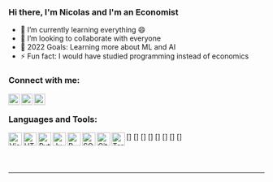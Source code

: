 ### Hi there, I'm Nicolas and I'm an Economist

- 🌱 I’m currently learning everything 😄
- 👯 I’m looking to collaborate with everyone
- 🥅  2022 Goals: Learning more about ML and AI
- ⚡ Fun fact: I would have studied programming instead of economics

### Connect with me:

[<img align="left" alt="codeSTACKr | Twitter" width="22px" src="https://cdn.jsdelivr.net/npm/simple-icons@v3/icons/twitter.svg" />][twitter]
[<img align="left" alt="codeSTACKr | LinkedIn" width="22px" src="https://cdn.jsdelivr.net/npm/simple-icons@v3/icons/linkedin.svg" />][linkedin]
[<img align="left" alt="codeSTACKr | Instagram" width="22px" src="https://cdn.jsdelivr.net/npm/simple-icons@v3/icons/instagram.svg" />][instagram]

<br />

### Languages and Tools:

[<img align="left" alt="Visual Studio Code" width="26px" src="https://user-images.githubusercontent.com/89324282/144120347-67c57724-642b-42f1-b11e-2bfbc7dabaa2.png" />]
[<img align="left" alt="HTML5" width="26px" src="https://user-images.githubusercontent.com/89324282/144120974-952d3c50-b681-4ad6-b934-8081c6d4010d.png" />]
[<img align="left" alt="Python" width="26px" src="https://user-images.githubusercontent.com/89324282/144120338-e08bc4d4-c595-4808-81f8-5955560ed5cd.png" />]
[<img align="left" alt="Jupyter Notebook" width="26px" src="https://user-images.githubusercontent.com/89324282/144120352-7cc6967a-0be2-4685-822f-4cae2acd397b.png" />]
[<img align="left" alt="R" width="26px" src="https://user-images.githubusercontent.com/89324282/144120343-6c38c087-3885-4a9a-b105-afeda24c7fe4.png" />]
[<img align="left" alt="SQL" width="26px" src="https://user-images.githubusercontent.com/89324282/144120349-3baafec0-6072-488c-8a20-04dc03393b7d.png" />]
[<img align="left" alt="GitHub" width="26px" src="https://user-images.githubusercontent.com/89324282/144120348-3fd7df79-4669-46af-b956-945ea061aa08.png" />]
[<img align="left" alt="Terminal" width="26px" src="https://user-images.githubusercontent.com/89324282/144120354-f755cc76-f0f2-40a5-b6c3-8d658973f4a1.png" />]

<br />
<br />

---

[twitter]: https://twitter.com/nicolastibata_
[instagram]: https://instagram.com/nicolastibata_?utm_medium=copy_link
[linkedin]: https://www.linkedin.com/in/nicol%C3%A1s-tibat%C3%A1-657238179

<!---
nicolastibata/nicolastibata is a ✨ special ✨ repository because its `README.md` (this file) appears on your GitHub profile.
You can click the Preview link to take a look at your changes.
--->
